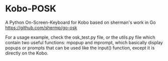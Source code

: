 # Kobo-POSK
A Python On-Screen-Keyboard for Kobo based on sherman's work in Go
https://github.com/shermp/go-osk

For a usage example, check the osk_test.py file, or the utils.py file which contain two useful functions:
mpopup and mprompt, which basically display popups or prompts that can be used like the input() function, except it is directly on the Kobo.
